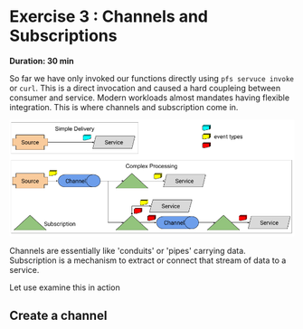 # Exercise 3 : Channels and Subscriptions

**Duration: 30 min**

So far we have only invoked our functions directly using `pfs servuce invoke` or `curl`. This is a direct invocation and caused a hard coupleing between consumer and service. Modern workloads almost mandates having flexible integration. This is where channels and subscription come in.

![Channels and Subscription](images/eventing-concept.png)

Channels are essentially like 'conduits' or 'pipes' carrying data. Subscription is a mechanism to extract or connect that stream of data to a service.

Let use examine this in action

## Create a channel

